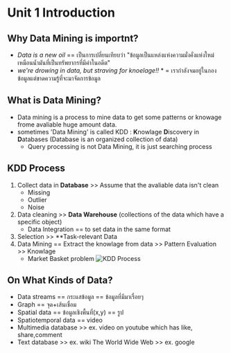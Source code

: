 # Unit 1 Introduction
## Why Data Mining is importnt?
* *Data is a new oil* == เป็นการเปลี่ยนเทียบว่า "ข้อมูลเป็นแหล่งแห่งความมั่งคั่งแห่งใหม่ เหมือนน้ำมันที่เป็นทรัพยากรที่มีค่าในอดีต"
* *we're drowing in data, but straving for knoelage!!* * = เรากำลังจมอยู่ในกองข้อมูลแต่ขาดความรู้ที่จะมาจัดการข้อมูล
## What is Data Mining?
* Data mining is a process to mine data to get some patterns or knowage frome avaliable huge amount data. 
* sometimes 'Data Mining' is called  KDD : **K**nowlage **D**iscovery in **D**atabases (Database is an organized collection of data)
  * Query processing is not Data Mining, it is just searching process
## KDD Process
1. Collect data in **Database** >> Assume that the avaliable data isn't clean 
    * Missing
    * Outlier
    * Noise
2. Data cleaning >> **Data Warehouse** (collections of the data which have a specific object)
    * Data Integration == to set data in the same format
3. Selection >> **Task-relevant Data
4. Data Mining == Extract the knowlage from data >> Pattern Evaluation >> Knowlage
    * Market Basket problem 
![ KDD Process ](https://image2.slideserve.com/3841931/data-mining-a-kdd-process-n.jpg)
## On What Kinds of Data?
  * Data streams == กระแสข้อมูล == ข้อมูลที่มีมาเรื่อยๆ
  * Graph == จุด+เส้นเชื่อม
  * Spatial data == ข้อมูลเชิงพื้นที่(x,y) == รูป
  * Spatiotemporal data == video 
  * Multimedia database >> ex. video on youtube which has like, share,comment
  * Text database >> ex. wiki
  The World Wide Web >> ex. google
  
